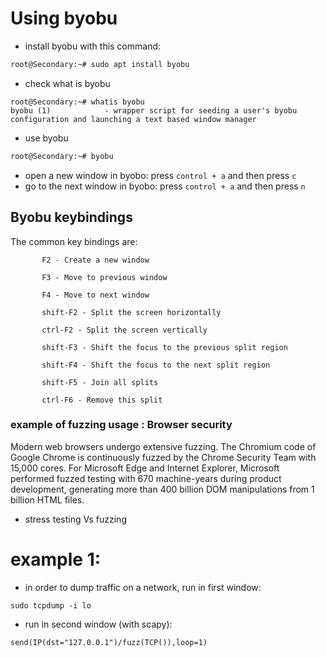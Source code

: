 # Using byobu
* install byobu with this command:
```bash
root@Secondary:~# sudo apt install byobu
```
* check what is byobu
```
root@Secondary:~# whatis byobu
byobu (1)            - wrapper script for seeding a user's byobu configuration and launching a text based window manager 
```
* use byobu
```bash
root@Secondary:~# byobu
```
* open a new window in byobo: press `control + a` and then press `c`
* go to the next window in byobo: press `control + a` and then press `n`
## Byobu keybindings
The common key bindings are:
```
       F2 - Create a new window

       F3 - Move to previous window

       F4 - Move to next window

       shift-F2 - Split the screen horizontally

       ctrl-F2 - Split the screen vertically

       shift-F3 - Shift the focus to the previous split region

       shift-F4 - Shift the focus to the next split region

       shift-F5 - Join all splits

       ctrl-F6 - Remove this split

```

### example of fuzzing usage : Browser security
Modern web browsers undergo extensive fuzzing. The Chromium code of Google Chrome is continuously fuzzed by the Chrome Security Team with 15,000 cores. For Microsoft Edge and Internet Explorer, Microsoft performed fuzzed testing with 670 machine-years during product development, generating more than 400 billion DOM manipulations from 1 billion HTML files.

* stress testing Vs fuzzing

# example 1:
* in order to dump traffic on a network, run in first window:
```
sudo tcpdump -i lo
```
* run in second window (with scapy):
```
send(IP(dst="127.0.0.1")/fuzz(TCP()),loop=1)
```
